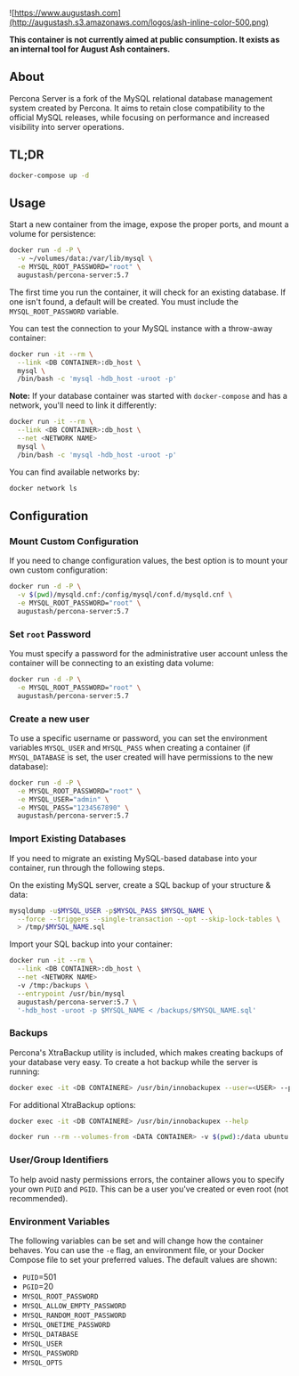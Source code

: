 ![https://www.augustash.com](http://augustash.s3.amazonaws.com/logos/ash-inline-color-500.png)

**This container is not currently aimed at public consumption. It exists as an internal tool for August Ash containers.**

## About

Percona Server is a fork of the MySQL relational database management system created by Percona. It aims to retain close compatibility to the official MySQL releases, while focusing on performance and increased visibility into server operations.

## TL;DR

```bash
docker-compose up -d
```

## Usage

Start a new container from the image, expose the proper ports, and mount a volume for persistence:

```bash
docker run -d -P \
  -v ~/volumes/data:/var/lib/mysql \
  -e MYSQL_ROOT_PASSWORD="root" \
  augustash/percona-server:5.7
```

The first time you run the container, it will check for an existing database. If one isn't found, a default will be created. You must include the `MYSQL_ROOT_PASSWORD` variable.

You can test the connection to your MySQL instance with a throw-away container:

```bash
docker run -it --rm \
  --link <DB CONTAINER>:db_host \
  mysql \
  /bin/bash -c 'mysql -hdb_host -uroot -p'
```

**Note:** If your database container was started with `docker-compose` and has a network, you'll need to link it differently:

```bash
docker run -it --rm \
  --link <DB CONTAINER>:db_host \
  --net <NETWORK NAME>
  mysql \
  /bin/bash -c 'mysql -hdb_host -uroot -p'
```

You can find available networks by:

```bash
docker network ls
```

## Configuration

### Mount Custom Configuration

If you need to change configuration values, the best option is to mount your own custom configuration:

```bash
docker run -d -P \
  -v $(pwd)/mysqld.cnf:/config/mysql/conf.d/mysqld.cnf \
  -e MYSQL_ROOT_PASSWORD="root" \
  augustash/percona-server:5.7
```

### Set `root` Password

You must specify a password for the administrative user account unless the container will be connecting to an existing data volume:

```bash
docker run -d -P \
  -e MYSQL_ROOT_PASSWORD="root" \
  augustash/percona-server:5.7
```

### Create a new user

To use a specific username or password, you can set the environment variables `MYSQL_USER` and `MYSQL_PASS` when creating a container (if `MYSQL_DATABASE` is set, the user created will have permissions to the new database):

```bash
docker run -d -P \
  -e MYSQL_ROOT_PASSWORD="root" \
  -e MYSQL_USER="admin" \
  -e MYSQL_PASS="1234567890" \
  augustash/percona-server:5.7
```

### Import Existing Databases

If you need to migrate an existing MySQL-based database into your container, run through the following steps.

On the existing MySQL server, create a SQL backup of your structure & data:

```bash
mysqldump -u$MYSQL_USER -p$MYSQL_PASS $MYSQL_NAME \
  --force --triggers --single-transaction --opt --skip-lock-tables \
  > /tmp/$MYSQL_NAME.sql
```

Import your SQL backup into your container:

```bash
docker run -it --rm \
  --link <DB CONTAINER>:db_host \
  --net <NETWORK NAME>
  -v /tmp:/backups \
  --entrypoint /usr/bin/mysql
  augustash/percona-server:5.7 \
  '-hdb_host -uroot -p $MYSQL_NAME < /backups/$MYSQL_NAME.sql'
```

### Backups

Percona's XtraBackup utility is included, which makes creating backups of your database very easy. To create a hot backup while the server is running:

```bash
docker exec -it <DB CONTAINERE> /usr/bin/innobackupex --user=<USER> --password=<PASS> /backups
```

For additional XtraBackup options:

```bash
docker exec -it <DB CONTAINERE> /usr/bin/innobackupex --help
```

```bash
docker run --rm --volumes-from <DATA CONTAINER> -v $(pwd):/data ubuntu /bin/bash -c 'tar cvf /data/backup.tar /backups/*'
```

### User/Group Identifiers

To help avoid nasty permissions errors, the container allows you to specify your own `PUID` and `PGID`. This can be a user you've created or even root (not recommended).

### Environment Variables

The following variables can be set and will change how the container behaves. You can use the `-e` flag, an environment file, or your Docker Compose file to set your preferred values. The default values are shown:

- `PUID`=501
- `PGID`=20
- `MYSQL_ROOT_PASSWORD`
- `MYSQL_ALLOW_EMPTY_PASSWORD`
- `MYSQL_RANDOM_ROOT_PASSWORD`
- `MYSQL_ONETIME_PASSWORD`
- `MYSQL_DATABASE`
- `MYSQL_USER`
- `MYSQL_PASSWORD`
- `MYSQL_OPTS`
